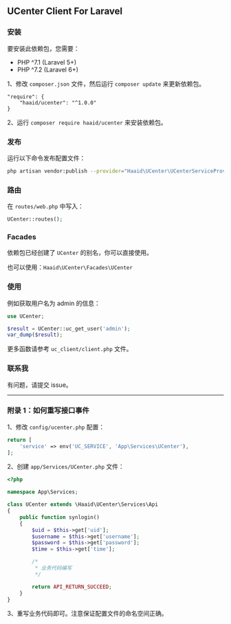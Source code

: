 ## UCenter Client For Laravel

### 安装

要安装此依赖包，您需要：

- PHP ^7.1 (Laravel 5+)
- PHP ^7.2 (Laravel 6+)

1、修改 `composer.json` 文件，然后运行 `composer update` 来更新依赖包。

```
"require": {
    "haaid/ucenter": "^1.0.0"
}
```

2、运行 `composer require haaid/ucenter` 来安装依赖包。

### 发布

运行以下命令发布配置文件：

```bash
php artisan vendor:publish --provider="Haaid\UCenter\UCenterServiceProvider"
```

### 路由

在 `routes/web.php` 中写入：

```php
UCenter::routes();
```

### Facades

依赖包已经创建了 `UCenter` 的别名，你可以直接使用。

也可以使用：`Haaid\UCenter\Facades\UCenter`

### 使用

例如获取用户名为 admin 的信息：

```php
use UCenter;

$result = UCenter::uc_get_user('admin');
var_dump($result);
```

更多函数请参考 `uc_client/client.php` 文件。

### 联系我

有问题，请提交 issue。

---

### 附录 1：如何重写接口事件

1、修改 `config/ucenter.php` 配置：

```php
return [
    'service' => env('UC_SERVICE', 'App\Services\UCenter'),
];
```

2、创建 `app/Services/UCenter.php` 文件：

```php
<?php

namespace App\Services;

class UCenter extends \Haaid\UCenter\Services\Api
{
    public function synlogin()
    {
        $uid = $this->get['uid'];
        $username = $this->get['username'];
        $password = $this->get['password'];
        $time = $this->get['time'];

        /*
         * 业务代码编写
         */

        return API_RETURN_SUCCEED;
    }
}
```

3、重写业务代码即可。注意保证配置文件的命名空间正确。
